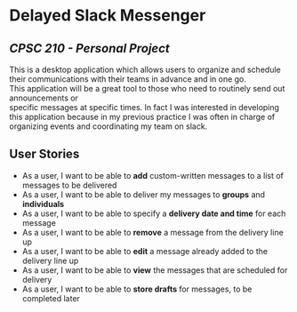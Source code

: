 # Delayed Slack Messenger 

## _CPSC 210 - Personal Project_

This is a desktop application which allows users to organize and schedule 
their communications with their teams in advance and in one go.   
This application will be a great tool to those who need to routinely send out announcements or  
specific messages at specific times. In fact I was interested in developing this application because
in my previous practice I was often in charge of organizing events and coordinating my team on slack. 


## User Stories
- As a user, I want to be able to **add** custom-written messages to a list of messages to be delivered
- As a user, I want to be able to deliver my messages to **groups** and **individuals**
- As a user, I want to be able to specify a **delivery date and time** for each message
- As a user, I want to be able to **remove** a message from the delivery line up 
- As a user, I want to be able to **edit** a message already added to the delivery line up 
- As a user, I want to be able to **view** the messages that are scheduled for delivery
- As a user, I want to be able to **store drafts** for messages, to be completed later  

